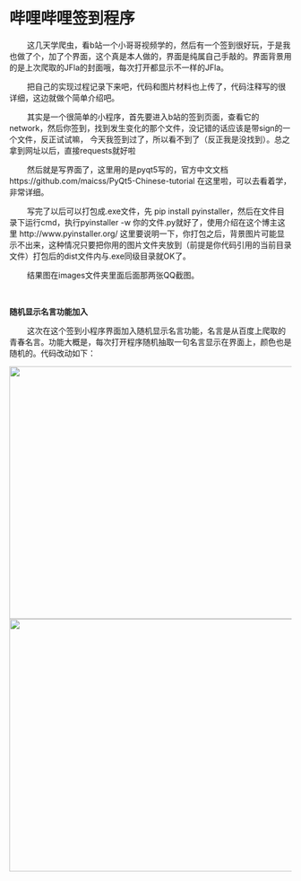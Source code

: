 <h1><b>哔哩哔哩签到程序</b></h1>
<p>&nbsp;&nbsp;&nbsp;&nbsp;&nbsp;&nbsp;&nbsp;&nbsp;这几天学爬虫，看b站一个小哥哥视频学的，然后有一个签到很好玩，于是我也做了个，加了个界面，这个真是本人做的，界面是纯属自己手敲的。界面背景用的是上次爬取的JFla的封面哦，每次打开都显示不一样的JFla。</p>
<p>&nbsp;&nbsp;&nbsp;&nbsp;&nbsp;&nbsp;&nbsp;&nbsp;把自己的实现过程记录下来吧，代码和图片材料也上传了，代码注释写的很详细，这边就做个简单介绍吧。</p>
<p>&nbsp;&nbsp;&nbsp;&nbsp;&nbsp;&nbsp;&nbsp;&nbsp;其实是一个很简单的小程序，首先要进入b站的签到页面，查看它的network，然后你签到，找到发生变化的那个文件，没记错的话应该是带sign的一个文件，反正试试嘛，
今天我签到过了，所以看不到了（反正我是没找到）。总之拿到网址以后，直接requests就好啦</p>
<p>&nbsp;&nbsp;&nbsp;&nbsp;&nbsp;&nbsp;&nbsp;&nbsp;然后就是写界面了，这里用的是pyqt5写的，官方中文文档 https://github.com/maicss/PyQt5-Chinese-tutorial 在这里啦，可以去看着学，非常详细。</p>
<p>&nbsp;&nbsp;&nbsp;&nbsp;&nbsp;&nbsp;&nbsp;&nbsp;写完了以后可以打包成.exe文件，先 pip install pyinstaller，然后在文件目录下运行cmd，执行pyinstaller -w 你的文件.py就好了，使用介绍在这个博主这里
http://www.pyinstaller.org/ 这里要说明一下，你打包之后，背景图片可能显示不出来，这种情况只要把你用的图片文件夹放到（前提是你代码引用的当前目录文件）打包后的dist文件内与.exe同级目录就OK了。</p> 
<p>&nbsp;&nbsp;&nbsp;&nbsp;&nbsp;&nbsp;&nbsp;&nbsp;结果图在images文件夹里面后面那两张QQ截图。</p>
<br />
<p><b>随机显示名言功能加入</b></p>
<p>&nbsp;&nbsp;&nbsp;&nbsp;&nbsp;&nbsp;&nbsp;&nbsp;这次在这个签到小程序界面加入随机显示名言功能，名言是从百度上爬取的青春名言。功能大概是，每次打开程序随机抽取一句名言显示在界面上，颜色也是随机的。代码改动如下：</p>
<div align="center"><img src="https://github.com/foreversunx/BilibiliSign/blob/master/images/up1.jpg" width="800" height="450" /></div>
<div align="center"><img src="https://github.com/foreversunx/BilibiliSign/blob/master/images/up1.jpg" width="800" height="450" /></div>
